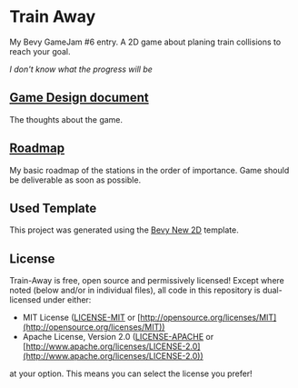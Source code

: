 # Train Away

My Bevy GameJam #6 entry. A 2D game about planing train collisions to reach your goal.

_I don't know what the progress will be_

## [Game Design document](gamedesign.md)

The thoughts about the game.

## [Roadmap](roadmap.md)

My basic roadmap of the stations in the order of importance. Game should be deliverable as soon as possible.

## Used Template

This project was generated using the [Bevy New 2D](https://github.com/TheBevyFlock/bevy_new_2d) template.

## License

Train-Away is free, open source and permissively licensed!
Except where noted (below and/or in individual files), all code in this repository is dual-licensed under either:

-   MIT License ([LICENSE-MIT](LICENSE-MIT) or [http://opensource.org/licenses/MIT](http://opensource.org/licenses/MIT))
-   Apache License, Version 2.0 ([LICENSE-APACHE](LICENSE-APACHE) or [http://www.apache.org/licenses/LICENSE-2.0](http://www.apache.org/licenses/LICENSE-2.0))

at your option.
This means you can select the license you prefer!
